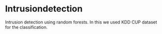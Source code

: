# Intrusiondetection


Intrusion detection using random forests. In this we used KDD CUP dataset for the classification. 
